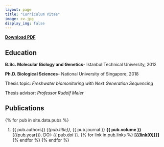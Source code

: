 ```yaml
---
layout: page
title: "Curriculum Vitae"
image: cv.jpg
display_img: false
---
```


[**Download PDF**]({{site.baseurl}}/assets/Bilgenur_Baloglu_Resume_June2020_github.pdf)

## Education

**B.Sc. Molecular Biology and Genetics**- Istanbul Technical University, 2012

**Ph.D. Biological Sciences**- National University of Singapore, 2018

Thesis topic: *Freshwater biomonitoring with Next Generation Sequencing*

Thesis advisor: *Professor Rudolf Meier*


## Publications

{% for pub in site.data.pubs %}
1. {{ pub.authors}} *{{pub.title}}*, {{ pub.journal }} **{{ pub.volume }}** ({{pub.year}}). DOI: {{ pub.doi }}.
{% for link in pub.links %}   [**\[{{link[0]}}\]**]({{link[1]}}){% endfor %}
{% endfor %}

